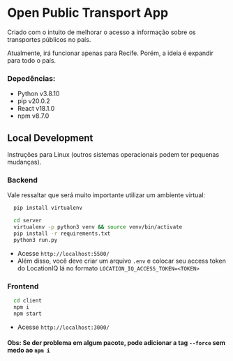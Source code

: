 # Open Public Transport App

Criado com o intuito de melhorar o acesso a informação sobre os transportes públicos no país.

Atualmente, irá funcionar apenas para Recife. Porém, a ideia é expandir para todo o país.

### Depedências:

- Python v3.8.10
- pip v20.0.2
- React v18.1.0
- npm v8.7.0

## Local Development

Instruções para Linux (outros sistemas operacionais podem ter pequenas mudanças).

### Backend

Vale ressaltar que será muito importante utilizar um ambiente virtual:

```sh
  pip install virtualenv
```

```sh
  cd server
  virtualenv -p python3 venv && source venv/bin/activate
  pip install -r requirements.txt
  python3 run.py
```

- Acesse `http://localhost:5500/`
- Além disso, você deve criar um arquivo `.env` e colocar seu access token do LocationIQ lá no formato `LOCATION_IQ_ACCESS_TOKEN=<TOKEN>`

### Frontend

```sh
  cd client
  npm i
  npm start
```

- Acesse `http://localhost:3000/`

#### Obs: Se der problema em algum pacote, pode adicionar a tag `--force` sem medo ao `npm i`
